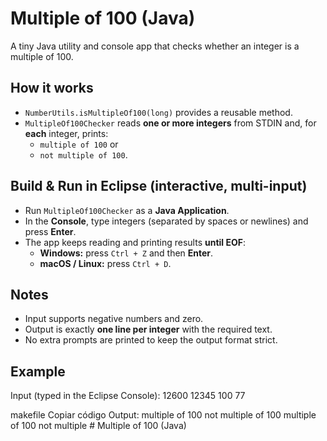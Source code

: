 # Multiple of 100 (Java)

A tiny Java utility and console app that checks whether an integer is a multiple of 100.

## How it works
- `NumberUtils.isMultipleOf100(long)` provides a reusable method.
- `MultipleOf100Checker` reads **one or more integers** from STDIN and, for **each** integer, prints:
  - `multiple of 100` or
  - `not multiple of 100`.

## Build & Run in Eclipse (interactive, multi-input)
- Run `MultipleOf100Checker` as a **Java Application**.
- In the **Console**, type integers (separated by spaces or newlines) and press **Enter**.
- The app keeps reading and printing results **until EOF**:
  - **Windows:** press `Ctrl + Z` and then **Enter**.
  - **macOS / Linux:** press `Ctrl + D`.

## Notes
- Input supports negative numbers and zero.
- Output is exactly **one line per integer** with the required text.
- No extra prompts are printed to keep the output format strict.

## Example
Input (typed in the Eclipse Console):
12600
12345 100
77

makefile
Copiar código
Output:
multiple of 100
not multiple of 100
multiple of 100
not multiple # Multiple of 100 (Java)

